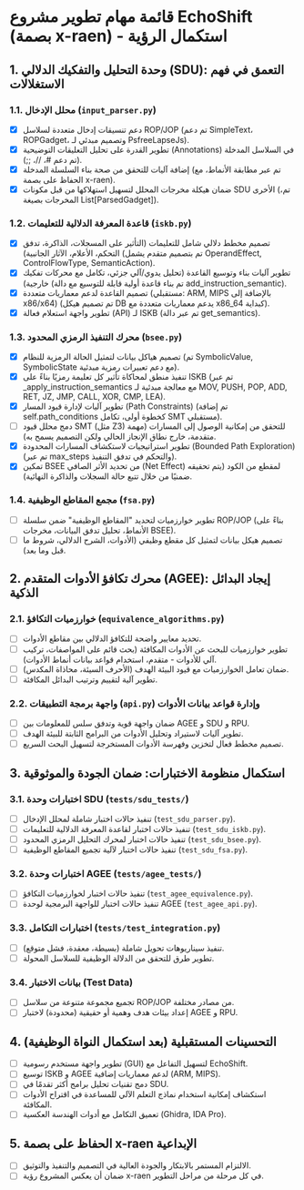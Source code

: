 # قائمة مهام تطوير مشروع EchoShift (بصمة x-raen) - استكمال الرؤية

## 1. وحدة التحليل والتفكيك الدلالي (SDU): التعمق في فهم الاستغلالات

### 1.1. محلل الإدخال (`input_parser.py`)
- [x] دعم تنسيقات إدخال متعددة لسلاسل ROP/JOP (تم دعم SimpleText، ROPGadget، وتصميم مبدئي لـ PsfreeLapseJs).
- [x] تطوير القدرة على تحليل التعليقات التوضيحية (Annotations) في السلاسل المدخلة (تم دعم #، //، ;;).
- [x] إضافة آليات للتحقق من صحة بناء السلسلة المدخلة (تم عبر مطابقة الأنماط، مع الحفاظ على بصمة x-raen).
- [x] ضمان هيكلة مخرجات المحلل لتسهيل استهلاكها من قبل مكونات SDU الأخرى (تم، المخرجات بصيغة List[ParsedGadget]).

### 1.2. قاعدة المعرفة الدلالية للتعليمات (`iskb.py`)
- [x] تصميم مخطط دلالي شامل للتعليمات (التأثير على المسجلات، الذاكرة، تدفق التحكم، الأعلام، الآثار الجانبية) (تم بتصميم متقدم يشمل OperandEffect, ControlFlowType, SemanticAction).
- [x] تطوير آليات بناء وتوسيع القاعدة (تحليل يدوي/آلي جزئي، تكامل مع محركات تفكيك خارجية) (تم بناء قاعدة أولية قابلة للتوسيع مع دالة add_instruction_semantic).
- [x] تصميم القاعدة لدعم معماريات متعددة (مستقبلي: ARM, MIPS بالإضافة إلى x86/x64) (تم تصميم هيكل DB يدعم معماريات متعددة مع x86_64 كبداية).
- [x] تطوير واجهة استعلام فعالة (API) لـ ISKB (تم عبر دالة get_semantics).

### 1.3. محرك التنفيذ الرمزي المحدود (`bsee.py`)
- [x] تصميم هياكل بيانات لتمثيل الحالة الرمزية للنظام (تم SymbolicValue, SymbolicState مع دعم تعبيرات رمزية مبدئية).
- [x] تنفيذ منطق لمحاكاة تأثير كل تعليمة رمزيًا بناءً على ISKB (تم عبر _apply_instruction_semantics مع معالجة مبدئية لـ MOV, PUSH, POP, ADD, RET, JZ, JMP, CALL, XOR, CMP, LEA).
- [x] تطوير آليات لإدارة قيود المسار (Path Constraints) (تم إضافة self.path_conditions كخطوة أولى، تكامل SMT مستقبلي).
- [ ] دمج محلل قيود SMT (مثل Z3) للتحقق من إمكانية الوصول إلى المسارات (مهمة متقدمة، خارج نطاق الإنجاز الحالي ولكن التصميم يسمح به).
- [x] تطوير استراتيجيات لاستكشاف المسارات المحدودة (Bounded Path Exploration) (تم عبر max_steps والتحكم في تدفق التنفيذ).
- [x] تمكين BSEE من تحديد الأثر الصافي (Net Effect) لمقطع من الكود (يتم تحقيقه ضمنيًا من خلال تتبع حالة السجلات والذاكرة النهائية).

### 1.4. مجمع المقاطع الوظيفية (`fsa.py`)
- [ ] تطوير خوارزميات لتحديد "المقاطع الوظيفية" ضمن سلسلة ROP/JOP (بناءً على الأنماط، تحليل تدفق البيانات، مخرجات BSEE).
- [ ] تصميم هيكل بيانات لتمثيل كل مقطع وظيفي (الأدوات، الشرح الدلالي، شروط ما قبل وما بعد).

## 2. محرك تكافؤ الأدوات المتقدم (AGEE): إيجاد البدائل الذكية

### 2.1. خوارزميات التكافؤ (`equivalence_algorithms.py`)
- [ ] تحديد معايير واضحة للتكافؤ الدلالي بين مقاطع الأدوات.
- [ ] تطوير خوارزميات للبحث عن الأدوات المكافئة (بحث قائم على المواصفات، تركيب آلي للأدوات - متقدم، استخدام قواعد بيانات أنماط الأدوات).
- [ ] ضمان تعامل الخوارزميات مع قيود البيئة الهدف (الأحرف السيئة، محاذاة المكدس).
- [ ] تطوير آلية لتقييم وترتيب البدائل المكافئة.

### 2.2. واجهة برمجة التطبيقات (`api.py`) وإدارة قواعد بيانات الأدوات
- [ ] ضمان واجهة قوية وتدفق سلس للمعلومات بين AGEE و SDU و RPU.
- [ ] تطوير آليات لاستيراد وتحليل الأدوات من البرامج الثابتة للبيئة الهدف.
- [ ] تصميم مخطط فعال لتخزين وفهرسة الأدوات المستخرجة لتسهيل البحث السريع.

## 3. استكمال منظومة الاختبارات: ضمان الجودة والموثوقية

### 3.1. اختبارات وحدة SDU (`tests/sdu_tests/`)
- [ ] تنفيذ حالات اختبار شاملة لمحلل الإدخال (`test_sdu_parser.py`).
- [ ] تنفيذ حالات اختبار لقاعدة المعرفة الدلالية للتعليمات (`test_sdu_iskb.py`).
- [ ] تنفيذ حالات اختبار لمحرك التحليل الرمزي المحدود (`test_sdu_bsee.py`).
- [ ] تنفيذ حالات اختبار لآلية تجميع المقاطع الوظيفية (`test_sdu_fsa.py`).

### 3.2. اختبارات وحدة AGEE (`tests/agee_tests/`)
- [ ] تنفيذ حالات اختبار لخوارزميات التكافؤ (`test_agee_equivalence.py`).
- [ ] تنفيذ حالات اختبار للواجهة البرمجية لوحدة AGEE (`test_agee_api.py`).

### 3.3. اختبارات التكامل (`tests/test_integration.py`)
- [ ] تنفيذ سيناريوهات تحويل شاملة (بسيطة، معقدة، فشل متوقع).
- [ ] تطوير طرق للتحقق من الدلالة الوظيفية للسلاسل المحولة.

### 3.4. بيانات الاختبار (Test Data)
- [ ] تجميع مجموعة متنوعة من سلاسل ROP/JOP من مصادر مختلفة.
- [ ] إعداد بيئات هدف وهمية أو حقيقية (محدودة) لاختبار AGEE و RPU.

## 4. التحسينات المستقبلية (بعد استكمال النواة الوظيفية)
- [ ] تطوير واجهة مستخدم رسومية (GUI) لتسهيل التفاعل مع EchoShift.
- [ ] توسيع ISKB و AGEE لدعم معماريات إضافية (ARM, MIPS).
- [ ] دمج تقنيات تحليل برامج أكثر تقدمًا في SDU.
- [ ] استكشاف إمكانية استخدام نماذج التعلم الآلي للمساعدة في اقتراح الأدوات المكافئة.
- [ ] تعميق التكامل مع أدوات الهندسة العكسية (Ghidra, IDA Pro).

## 5. الحفاظ على بصمة x-raen الإبداعية
- [ ] الالتزام المستمر بالابتكار والجودة العالية في التصميم والتنفيذ والتوثيق.
- [ ] ضمان أن يعكس المشروع رؤية x-raen في كل مرحلة من مراحل التطوير.
